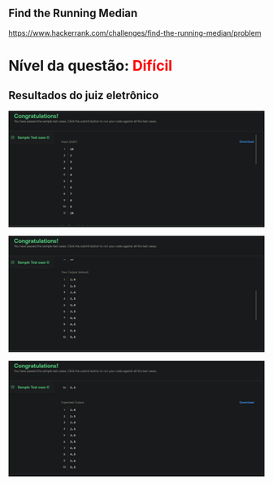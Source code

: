 ## Find the Running Median

https://www.hackerrank.com/challenges/find-the-running-median/problem

# Nível da questão: <span style="color: red;">Difícil</span>

## Resultados do juiz eletrônico

![](/Assets/QuestaoDificil2_case0_1.png)

![](/Assets/QuestaoDificil2_case0_2.png)

![](/Assets/QuestaoDificil2_case0_3.png)